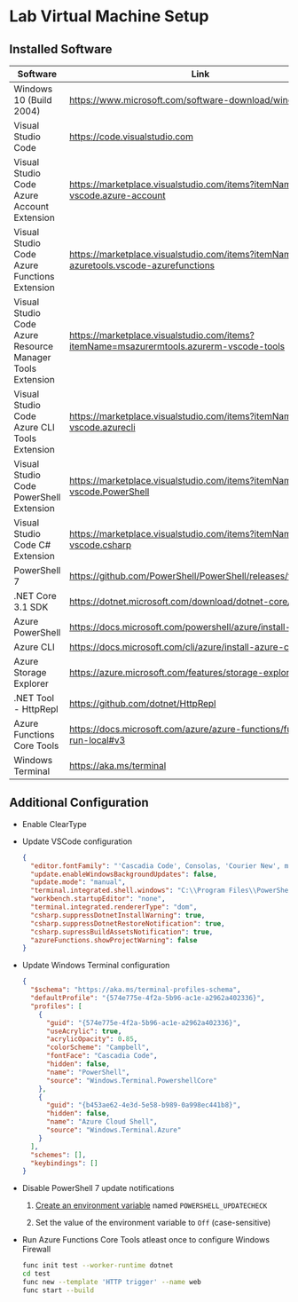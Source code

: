 # Lab Virtual Machine Setup

## Installed Software

| Software | Link |
| --- | --- |
| Windows 10 (Build 2004) | <https://www.microsoft.com/software-download/windows10> |
| Visual Studio Code | <https://code.visualstudio.com> |
| Visual Studio Code Azure Account Extension | <https://marketplace.visualstudio.com/items?itemName=ms-vscode.azure-account> |
| Visual Studio Code Azure Functions Extension | <https://marketplace.visualstudio.com/items?itemName=ms-azuretools.vscode-azurefunctions> |
| Visual Studio Code Azure Resource Manager Tools Extension | <https://marketplace.visualstudio.com/items?itemName=msazurermtools.azurerm-vscode-tools> |
| Visual Studio Code Azure CLI Tools Extension | <https://marketplace.visualstudio.com/items?itemName=ms-vscode.azurecli> |
| Visual Studio Code PowerShell Extension | <https://marketplace.visualstudio.com/items?itemName=ms-vscode.PowerShell> |
| Visual Studio Code C# Extension | <https://marketplace.visualstudio.com/items?itemName=ms-vscode.csharp> |
| PowerShell 7 | <https://github.com/PowerShell/PowerShell/releases/tag/v7.0.3> |
| .NET Core 3.1 SDK | <https://dotnet.microsoft.com/download/dotnet-core/3.1> |
| Azure PowerShell | <https://docs.microsoft.com/powershell/azure/install-az-ps> |
| Azure CLI | <https://docs.microsoft.com/cli/azure/install-azure-cli> |
| Azure Storage Explorer | <https://azure.microsoft.com/features/storage-explorer> |
| .NET Tool - HttpRepl | <https://github.com/dotnet/HttpRepl> |
| Azure Functions Core Tools | <https://docs.microsoft.com/azure/azure-functions/functions-run-local#v3> |
| Windows Terminal | <https://aka.ms/terminal> |

## Additional Configuration

- Enable ClearType

- Update VSCode configuration

  ```json
  {
    "editor.fontFamily": "'Cascadia Code', Consolas, 'Courier New', monospace",
    "update.enableWindowsBackgroundUpdates": false,
    "update.mode": "manual",
    "terminal.integrated.shell.windows": "C:\\Program Files\\PowerShell\\7\\pwsh.exe",
    "workbench.startupEditor": "none",
    "terminal.integrated.rendererType": "dom",
    "csharp.suppressDotnetInstallWarning": true,
    "csharp.suppressDotnetRestoreNotification": true,
    "csharp.supressBuildAssetsNotification": true,
    "azureFunctions.showProjectWarning": false
  }
  ```

- Update Windows Terminal configuration

  ```json
  {
    "$schema": "https://aka.ms/terminal-profiles-schema",
    "defaultProfile": "{574e775e-4f2a-5b96-ac1e-a2962a402336}",
    "profiles": [
      {
        "guid": "{574e775e-4f2a-5b96-ac1e-a2962a402336}",
        "useAcrylic": true,
        "acrylicOpacity": 0.85,
        "colorScheme": "Campbell",
        "fontFace": "Cascadia Code",
        "hidden": false,
        "name": "PowerShell",
        "source": "Windows.Terminal.PowershellCore"
      },
      {
        "guid": "{b453ae62-4e3d-5e58-b989-0a998ec441b8}",
        "hidden": false,
        "name": "Azure Cloud Shell",
        "source": "Windows.Terminal.Azure"
      }
    ],
    "schemes": [],
    "keybindings": []
  }
  ```

- Disable PowerShell 7 update notifications

  1. [Create an environment variable](https://docs.microsoft.com/en-us/powershell/module/microsoft.powershell.core/about/about_update_notifications?view=powershell-7) named ``POWERSHELL_UPDATECHECK``
  
  2. Set the value of the environment variable to ``Off`` (case-sensitive) 

- Run Azure Functions Core Tools atleast once to configure Windows Firewall

  ```bash
  func init test --worker-runtime dotnet
  cd test
  func new --template 'HTTP trigger' --name web
  func start --build
  ```
